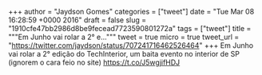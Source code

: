 
+++
author = "Jaydson Gomes"
categories = ["tweet"]
date = "Tue Mar 08 16:28:59 +0000 2016"
draft = false
slug = "1910cfe47bb2986d8be9fecead7723590801272a"
tags = ["tweet"]
title = """Em Junho vai rolar a 2° e..."""
tweet = true
micro = true
tweet_url = "https://twitter.com/jaydson/status/707241716462526464"
+++
Em Junho vai rolar a 2° edição do TechInterior, um baita evento no interior de SP (ignorem o cara feio no site) https://t.co/J5wgjifHDJ
